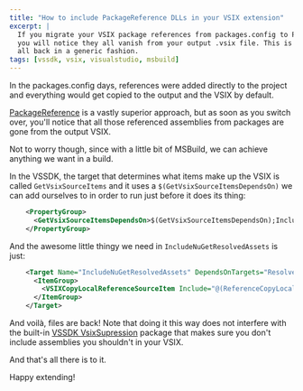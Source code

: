 ```yaml
---
title: "How to include PackageReference DLLs in your VSIX extension"
excerpt: | 
  If you migrate your VSIX package references from packages.config to PackageReference, 
  you will notice they all vanish from your output .vsix file. This is the easy way to bring them 
  all back in a generic fashion.
tags: [vssdk, vsix, visualstudio, msbuild]
---
```


In the packages.config days, references were added directly to the project and everything would 
get copied to the output and the VSIX by default. 

[PackageReference](https://docs.microsoft.com/en-us/nuget/consume-packages/package-references-in-project-files) 
is a vastly superior approach, but as soon as you switch over, you'll notice that all those 
referenced assemblies from packages are gone from the output VSIX. 
 
Not to worry though, since with a little bit of MSBuild, we can achieve anything we want in a build.

In the VSSDK, the target that determines what items make up the VSIX is called `GetVsixSourceItems` and 
it uses a `$(GetVsixSourceItemsDependsOn)` we can add ourselves to in order to run just before it does 
its thing:

```xml
    <PropertyGroup>
      <GetVsixSourceItemsDependsOn>$(GetVsixSourceItemsDependsOn);IncludeNuGetResolvedAssets</GetVsixSourceItemsDependsOn>
    </PropertyGroup>
```

And the awesome little thingy we need in `IncludeNuGetResolvedAssets` is just:

```xml
	<Target Name="IncludeNuGetResolvedAssets" DependsOnTargets="ResolveNuGetPackageAssets">
      <ItemGroup>
	  	<VSIXCopyLocalReferenceSourceItem Include="@(ReferenceCopyLocalPaths)"  />
      </ItemGroup>
    </Target>
```

And voilà, files are back! Note that doing it this way does not interfere with the built-in 
[VSSDK VsixSupression](https://www.nuget.org/packages/Microsoft.VisualStudio.SDK.VsixSuppression)  package 
that makes sure you don't include assemblies you shouldn't in your VSIX.

And that's all there is to it.

Happy extending!